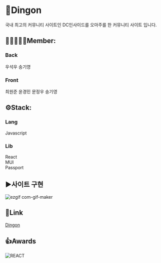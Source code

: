 # 🦉Dingon
국내 최고의 커뮤니티 사이트인 DC인사이드를 오마주를 한 커뮤니티 사이트 입니다.
## 🧑🏼‍🤝‍👨🏻Member:
### Back
우석우
송기영
### Front
최원준
윤경민
문정우
송기영
## ⚙️Stack:
### Lang
Javascript
### Lib
React<br/>
MUI<br/>
Passport<br/>

## ▶️사이트 구현
![ezgif com-gif-maker](https://user-images.githubusercontent.com/106897607/200310843-07683ec4-ba4d-4554-9b86-05c737c98247.gif)


## 🔗Link
[Dingon](http://13.125.60.4:3000/)

## 👍Awards
![REACT](https://user-images.githubusercontent.com/106897607/200311973-269262bf-d08a-4293-a6d5-58d07d44d020.png)
